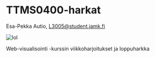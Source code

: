 # TTMS0400-harkat
Esa-Pekka Autio, L3005@student.jamk.fi

![lol](img/kuva1.png)

Web-visualisointi -kurssin viikkoharjoitukset ja loppuharkka